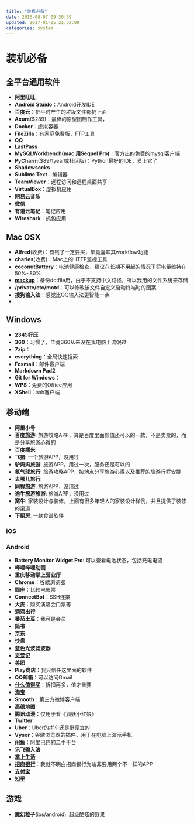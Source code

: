 ```yaml
---
title: "装机必备"
date: 2016-08-07 09:30:39
updated: 2017-01-05 21:32:00
categories: system
---
```

# 装机必备

## 全平台通用软件
- **阿里旺旺**
- **Android Stuido**：Android开发IDE
- **百度云**：把平时产生的垃圾文件都扔上面
- **Axure**($289)：最棒的原型图制作工具，
- **Docker**：虚拟容器
- **FileZilla**：有家庭免费版，FTP工具
- **QQ**
- **LastPass**
- **MySQLWorkbench(mac 用Sequel Pro)**：官方出的免费的mysql客户端
- **PyCharm**($89/1year或社区版)：Python最好的IDE，爱上它了
- **Shadowsocks**
- **Sublime Text**：编辑器
- **TeamViewer**：远程访问和远程桌面共享
- **VirtualBox**：虚拟机应用
- **网易云音乐**
- **微信**
- **有道云笔记**：笔记应用
- **Wireshark**：抓包应用

## Mac OSX
- **Alfred**(收费)：有钱了一定要买，毕竟喜欢其workflow功能
- **charles**(收费)：Mac上的HTTP监视工具
- **coconutBattery**：电池健康检查，建议在长期不用起的情况下将电量维持在50%~80%
- **[mackup](https://github.com/lra/mackup)**：备份dotfile用，由于不支持中文路径，所以我用的文件系统来存储
- **/private/etc/motd**：可以修改该文件自定义启动终端时的图案
- **搜狗输入法**：感觉比QQ输入法更智能一点
- ​

## Windows

- **2345好压**
- **360**：习惯了，毕竟360从来没在我电脑上流氓过
- **7zip**：
- **everything**：全局快速搜索
- **Foxmail**：邮件客户端
- **Markdown Pad2**
- **Git for Windows**：
- **WPS**：免费的Office应用
- **XShell**：ssh客户端

## 移动端

- **阿里小号**
- **百度旅游**: 旅游攻略APP，算是百度里面颜值还可以的一款，不是卖票的，而是分享旅游心得的
- **百度糯米**
- **飞猪**: 一个旅游APP，没用过
- **驴妈妈旅游**: 旅游APP，用过一次，服务还是可以的
- **氢气球旅行**: 旅游攻略APP，按地点分享旅游心得以及推荐的旅游行程安排
- **去哪儿旅行**: 
- **同程旅游**: 旅游APP，没用过
- **途牛旅游旅游**: 旅游APP，没用过
- **窝牛**: 家装设计与装修，上面有很多年轻人的家装设计样例，并且提供了装修的渠道
- **下厨房**: 一款食谱软件

### iOS

### Android

- **Battery Monitor Widget Pro**: 可以查看电池状态，包括充电电流
- **哔哩哔哩动画**
- **重庆移动掌上营业厅**
- **Chrome**：谷歌浏览器
- **赐座**：比较电影票
- **ConnectBot**：SSH连接
- **大麦**：购买演唱会门票等
- **滴滴出行**
- **番茄土豆**：我可是会员
- **简书**
- **京东**
- **快盘**
- **蓝色光波滤波器**
- **[恋爱记](https://play.google.com/store/apps/details?id=com.lianaibiji.dev)**
- **[美团](https://play.google.com/store/apps/details?id=com.sankuai.meituan)**
- **Play商店**：我只信任这里面的软件
- **QQ邮箱**：可以访问Gmail
- **[什么值得买](https://play.google.com/store/apps/details?id=com.smzdm.client.android)**：折扣再多，值才重要
- **[淘宝](https://play.google.com/store/apps/details?id=com.taobao.taobao)**
- **Smooth**：第三方微博客户端
- **高德地图**
- **腾讯动漫**：仅用于看《狐妖小红娘》
- **Twitter**
- **Uber**：Uber的拼车还是挺便宜的
- **Vysor**：谷歌浏览器的插件，用于在电脑上演示手机
- **闲鱼**：阿里巴巴的二手平台
- **讯飞输入法**
- **[掌上生活](https://play.google.com/store/apps/details?id=com.cmbchina.ccd.pluto.cmbActivity)**
- **[招商银行](https://play.google.com/store/apps/details?id=cmb.pb)**：我就不明白招商银行为啥非要用两个不一样的APP
- **[支付宝](https://play.google.com/store/apps/details?id=com.eg.android.AlipayGphone)**
- **[知乎](https://play.google.com/store/apps/details?id=com.zhihu.android)**

## 游戏
- **魔幻粒子**(ios/android): 超级酷炫的效果
